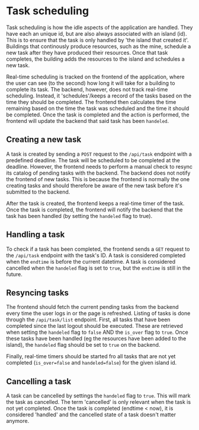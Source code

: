 # Task scheduling

Task scheduling is how the idle aspects of the application are handled.
They have each an unique id, but are also always associated with an island (id). This is to ensure that the task is only handled by 'the island that created it'.
Buildings that continously produce resources, such as the mine, schedule a new task after they have produced their resources.
Once that task completes, the building adds the resources to the island and schedules a new task.

Real-time scheduling is tracked on the frontend of the application, where the user can see (to the second) how long it will take for a building to complete its task.
The backend, however, does not track real-time scheduling. Instead, it 'schedules'/keeps a record of the tasks based on the time they should be completed.
The frontend then calculates the time remaining based on the time the task was scheduled and the time it should be completed.
Once the task is completed and the action is performed, the frontend will update the backend that said task has been `handeled`.

## Creating a new task
A task is created by sending a `POST` request to the `/api/task` endpoint with a predefined deadline. The task will be scheduled to be completed at the deadline.
However, the frontend needs to perform a manual check to resync its catalog of pending tasks with the backend. The backend does not notify the frontend of new tasks.
This is because the frontend is normally the one creating tasks and should therefore be aware of the new task before it's submitted to the backend.

After the task is created, the frontend keeps a real-time timer of the task. Once the task is completed,
the frontend will notify the backend that the task has been handled (by setting the `handeled` flag to true).

## Handling a task
To check if a task has been completed, the frontend sends a `GET` request to the `/api/task` endpoint with the task's ID.
A task is considered completed when the `endtime` is before the current datetime. A task is considered cancelled when the
`handeled` flag is set to `true`, but the `endtime` is still in the future.
 
## Resyncing tasks
The frontend should fetch the current pending tasks from the backend every time the user logs in or the page is refreshed.
Listing of tasks is done through the `/api/task/list` endpoint. 
First, all tasks that have been completed since the last logout should be executed. These are retrieved when setting the `handeled` flag to `false` AND
the `is_over` flag to `true`. Once these tasks have been handled (eg the resources have been added to the island), the `handeled` flag should be set to `true` on the backend.

Finally, real-time timers should be started fro all tasks that are not yet completed (`is_over=false` and `handeled=false`) for the given island id.

## Cancelling a task
A task can be cancelled by settings the `handeled` flag to `true`. This will mark the task as cancelled.
The term 'cancelled' is only relevant when the task is not yet completed. Once the task is completed (endtime < now),
it is considered 'handled' and the cancelled state of a task doesn't matter anymore.